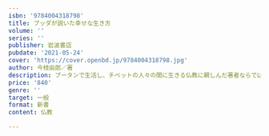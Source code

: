 ```yaml
---
isbn: '9784004318798'
title: ブッダが説いた幸せな生き方
volume: ''
series: ''
publisher: 岩波書店
pubdate: '2021-05-24'
cover: 'https://cover.openbd.jp/9784004318798.jpg'
author: 今枝由郎／著
description: ブータンで生活し、チベットの人々の間に生きる仏教に親しんだ著者ならではの、ブッダの教えの読み解き。
price: '840'
genre: ''
target: 一般
format: 新書
content: 仏教

---
```

